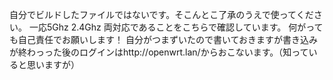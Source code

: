 自分でビルドしたファイルではないです。そこんとこ了承のうえで使ってください。
一応5Ghz 2.4Ghz 両対応であることをこちらで確認しています。
何がっても自己責任でお願いします！
自分がつまずいたので書いておきますが書き込みが終わっった後のログインはhttp://openwrt.lan/からおこないます。（知っていると思いますが）

